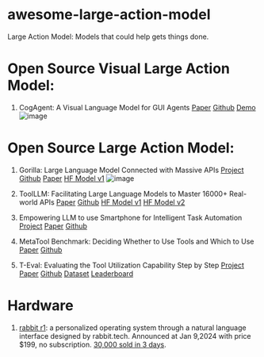 # awesome-large-action-model
Large Action Model: Models that could help gets things done.

# Open Source Visual Large Action Model:

1. CogAgent: A Visual Language Model for GUI Agents [Paper](https://arxiv.org/abs/2312.08914) [Github](https://github.com/THUDM/CogVLM) [Demo](http://36.103.203.44:7861/)
![image](https://github.com/tjtanaa/awesome-large-action-model/assets/29171856/8377c46d-8280-4151-bc1b-c65cb894e305)

# Open Source Large Action Model:

1. Gorilla: Large Language Model Connected with Massive APIs [Project](https://gorilla.cs.berkeley.edu/blogs/4_open_functions.html) [Github](https://github.com/ShishirPatil/gorilla?tab=readme-ov-file) [Paper](https://github.com/ShishirPatil/gorilla/tree/main/openfunctions) [HF Model v1](https://huggingface.co/gorilla-llm/gorilla-openfunctions-v1)
![image](https://github.com/tjtanaa/awesome-large-action-model/assets/29171856/ea3054c9-587b-4600-a9af-06afcc1f650f)

2. ToolLLM: Facilitating Large Language Models to Master 16000+ Real-world APIs [Paper](https://arxiv.org/pdf/2307.16789.pdf) [Github](https://github.com/OpenBMB/ToolBench) [HF Model v1](https://huggingface.co/ToolBench/ToolLLaMA-2-7b-v1) [HF Model v2](https://huggingface.co/ToolBench/ToolLLaMA-2-7b-v2)

3. Empowering LLM to use Smartphone for Intelligent Task Automation [Project](https://autodroid-sys.github.io/) [Paper](https://arxiv.org/abs/2308.15272) [Github](https://github.com/MobileLLM/AutoDroid)

4. MetaTool Benchmark: Deciding Whether to Use Tools and Which to Use [Paper](https://arxiv.org/abs/2310.03128) [Github](https://github.com/HowieHwong/MetaTool?tab=readme-ov-file)

5. T-Eval: Evaluating the Tool Utilization Capability Step by Step [Project](https://open-compass.github.io/T-Eval/) [Paper](https://arxiv.org/abs/2312.14033) [Github](https://github.com/open-compass/T-Eval) [Dataset](https://huggingface.co/datasets/lovesnowbest/T-Eval) [Leaderboard](https://open-compass.github.io/T-Eval/leaderboard.html)

# Hardware
1. [rabbit r1](https://www.rabbit.tech/): a personalized operating system through a natural language interface designed by rabbit.tech. Announced at Jan 9,2024 with price $199, no subscription. [30,000 sold in 3 days](https://twitter.com/jessechenglyu/status/1746256834783326544).
   
